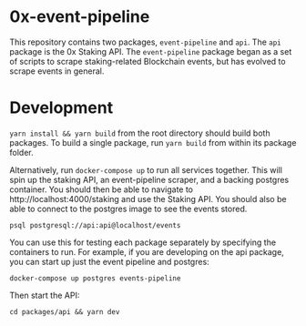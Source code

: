 # 0x-event-pipeline

This repository contains two packages, `event-pipeline` and `api`. The `api` package is the 0x Staking API. The `event-pipeline` package began as a set of scripts to scrape staking-related Blockchain events, but has evolved to scrape events in general. 

# Development
`yarn install && yarn build` from the root directory should build both packages.
To build a single package, run `yarn build` from within its package folder.

Alternatively, run `docker-compose up` to run all services together.
This will spin up the staking API, an event-pipeline scraper, and a backing postgres container. 
You should then be able to navigate to http://localhost:4000/staking and use the Staking API.
You should also be able to connect to the postgres image to see the events stored.
```
psql postgresql://api:api@localhost/events
```

You can use this for testing each package separately by specifying the containers to run.
For example, if you are developing on the api package, you can start up just the event pipeline and postgres:

```
docker-compose up postgres events-pipeline
```
Then start the API:
```
cd packages/api && yarn dev
```




